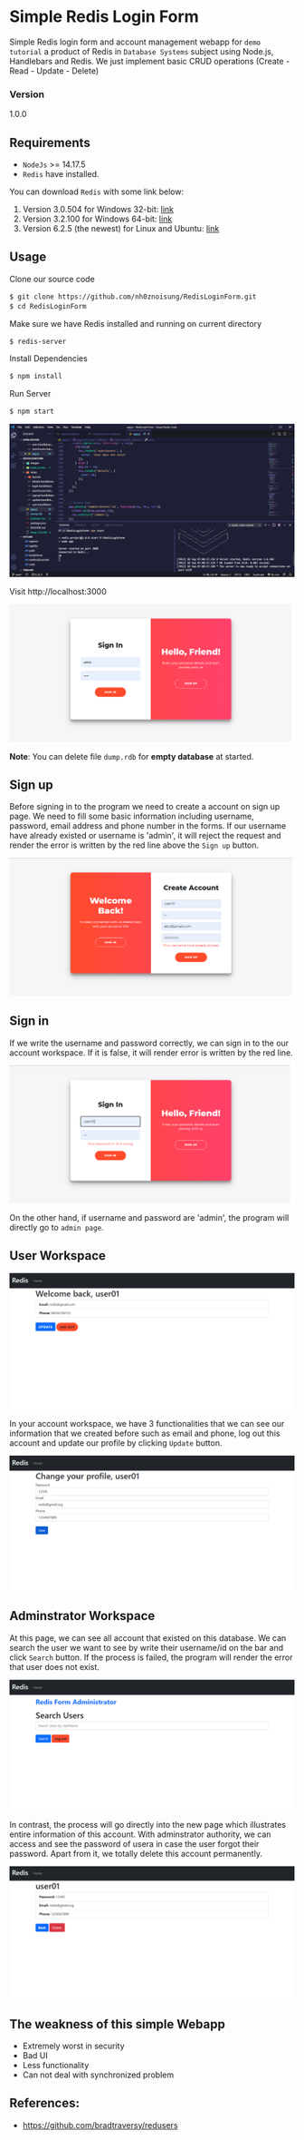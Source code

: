 # Simple Redis Login Form 
Simple Redis login form and account management webapp for `demo tutorial` a product of Redis in `Database Systems` subject using Node.js, Handlebars and Redis. We just implement basic CRUD operations (Create - Read - Update - Delete)

### Version
1.0.0

## Requirements
+ `NodeJs` >= 14.17.5
+ `Redis` have installed.

You can download `Redis` with some link below:
1. Version 3.0.504 for Windows 32-bit: [link](https://github.com/cuiwenyuan/Redis-Windows-32bit)
2. Version 3.2.100 for Windows 64-bit: [link](https://github.com/MicrosoftArchive/redis/releases)
3. Version 6.2.5 (the newest) for Linux and Ubuntu: [link](https://redis.io/download)

## Usage
Clone our source code
```sh
$ git clone https://github.com/nh0znoisung/RedisLoginForm.git
$ cd RedisLoginForm
```

Make sure we have Redis installed and running on current directory
```sh
$ redis-server
```

Install Dependencies

```sh
$ npm install
```

Run Server

```sh
$ npm start
```

![image](/images/vscode.png)


Visit http://localhost:3000 

![image](/images/mainpage.png)


**Note**: You can delete file `dump.rdb` for **empty database** at started.

## Sign up
Before signing in to the program we need to create a account on sign up page. We need to fill some basic information including username, password, email address and phone number in the forms. If our username have already existed or username is 'admin', it will reject the request and render the error is written by the red line above the `Sign up` button.

![image](/images/signup.png)

## Sign in
If we write the username and password correctly, we can sign in to the our account workspace. If it is false, it will render error is written by the red line. 

![image](/images/signin.png)

On the other hand, if username and password are 'admin', the program will directly go to `admin page`.


## User Workspace
![image](/images/user.png)

In your account workspace, we have 3 functionalities that we can see our information that we created before such as email and phone, log out this account and update our profile by clicking `Update` button.

![image](/images/update.png)

## Adminstrator Workspace
At this page, we can see all account that existed on this database. We can search the user we want to see by write their username/id on the bar and click `Search` button. If the process is failed, the program will render the error that user does not exist.

![image](/images/admin.png)

In contrast, the process will go directly into the new page which illustrates entire information of this account. With adminstrator authority, we can access and see the password of usera in case the user forgot their password. Apart from it, we totally delete this account permanently.

![image](/images/delete.png)

## The weakness of this simple Webapp
- Extremely worst in security
- Bad UI
- Less functionality 
- Can not deal with synchronized problem

## References:
- https://github.com/bradtraversy/redusers



